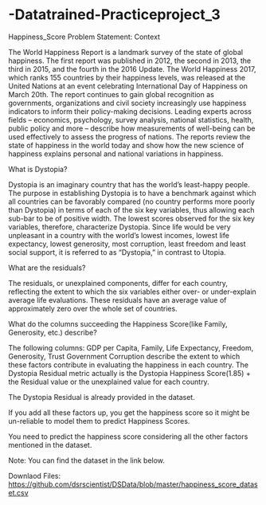 # -Datatrained-Practiceproject_3
Happiness_Score
Problem Statement:
Context

The World Happiness Report is a landmark survey of the state of global happiness. The first report was published in 2012, the second in 2013, the third in 2015, and the fourth in the 2016 Update. The World Happiness 2017, which ranks 155 countries by their happiness levels, was released at the United Nations at an event celebrating International Day of Happiness on March 20th. The report continues to gain global recognition as governments, organizations and civil society increasingly use happiness indicators to inform their policy-making decisions. Leading experts across fields – economics, psychology, survey analysis, national statistics, health, public policy and more – describe how measurements of well-being can be used effectively to assess the progress of nations. The reports review the state of happiness in the world today and show how the new science of happiness explains personal and national variations in happiness.

What is Dystopia?

Dystopia is an imaginary country that has the world’s least-happy people. The purpose in establishing Dystopia is to have a benchmark against which all countries can be favorably compared (no country performs more poorly than Dystopia) in terms of each of the six key variables, thus allowing each sub-bar to be of positive width. The lowest scores observed for the six key variables, therefore, characterize Dystopia. Since life would be very unpleasant in a country with the world’s lowest incomes, lowest life expectancy, lowest generosity, most corruption, least freedom and least social support, it is referred to as “Dystopia,” in contrast to Utopia.

What are the residuals?

The residuals, or unexplained components, differ for each country, reflecting the extent to which the six variables either over- or under-explain average life evaluations. These residuals have an average value of approximately zero over the whole set of countries. 

What do the columns succeeding the Happiness Score(like Family, Generosity, etc.) describe?

The following columns: GDP per Capita, Family, Life Expectancy, Freedom, Generosity, Trust Government Corruption describe the extent to which these factors contribute in evaluating the happiness in each country.
The Dystopia Residual metric actually is the Dystopia Happiness Score(1.85) + the Residual value or the unexplained value for each country.

The Dystopia Residual is already provided in the dataset. 

If you add all these factors up, you get the happiness score so it might be un-reliable to model them to predict Happiness Scores.

You need to predict the happiness score considering all the other factors mentioned in the dataset. 

Note: You can find the dataset in the link below.

Downlaod Files:
https://github.com/dsrscientist/DSData/blob/master/happiness_score_dataset.csv

